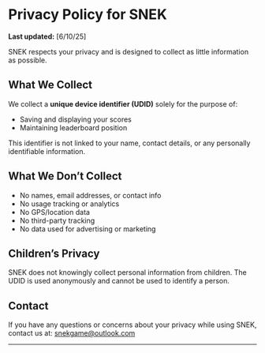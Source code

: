 # Privacy Policy for SNEK

**Last updated:** [6/10/25]

SNEK respects your privacy and is designed to collect as little information as possible.

## What We Collect
We collect a **unique device identifier (UDID)** solely for the purpose of:
- Saving and displaying your scores
- Maintaining leaderboard position

This identifier is not linked to your name, contact details, or any personally identifiable information.

## What We Don’t Collect
- No names, email addresses, or contact info  
- No usage tracking or analytics  
- No GPS/location data  
- No third-party tracking  
- No data used for advertising or marketing

## Children’s Privacy
SNEK does not knowingly collect personal information from children. The UDID is used anonymously and cannot be used to identify a person.

## Contact
If you have any questions or concerns about your privacy while using SNEK, contact us at: snekgame@outlook.com
****
